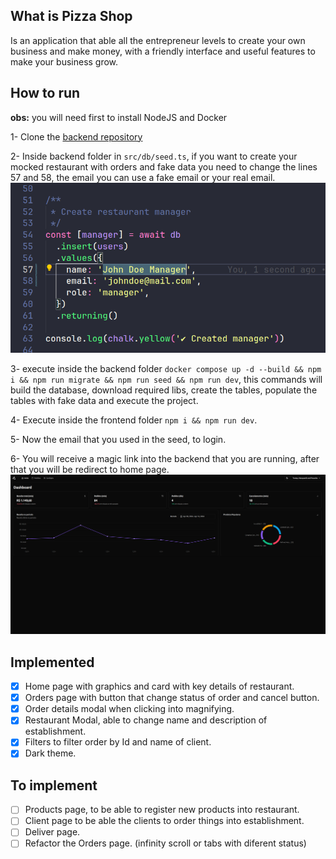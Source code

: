 ## What is Pizza Shop

Is an application that able all the 
entrepreneur levels to create your own business and make money, with a friendly interface and useful features to make your business grow.

## How to run
**obs:** you will need first to install NodeJS and Docker

1- Clone the [backend repository]()

2- Inside backend folder in ```src/db/seed.ts```, if you want to create your mocked restaurant with orders and fake data you need to change the lines 57 and 58, the email you can use a fake email or your real email.
![alt text](./public/fakeData.png)

3- execute inside the backend folder ```docker compose up -d --build && npm i && npm run migrate && npm run seed && npm run dev```, this commands will build the database, download required libs, create the tables, populate the tables with fake data and execute the project.

4- Execute inside the frontend folder ```npm i && npm run dev```.

5- Now the email that you used in the seed, to login.

6- You will receive a magic link into the backend that you are running, after that you will be redirect to home page.
![alt text](./public/homepage.png)

## Implemented

- [x] Home page with graphics and card with key details of restaurant.
- [x] Orders page with button that change status of order and cancel button.
- [x] Order details modal when clicking into magnifying.
- [x] Restaurant Modal, able to change name and description of establishment.
- [x] Filters to filter order by Id and name of client.
- [x] Dark theme.

## To implement

- [ ] Products page, to be able to register new products into restaurant.
- [ ] Client page to be able the clients to order things into establishment.
- [ ] Deliver page.
- [ ] Refactor the Orders page. (infinity scroll or tabs with diferent status)
